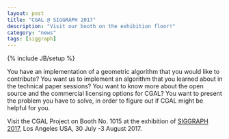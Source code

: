 ```yaml
---
layout: post
title: "CGAL @ SIGGRAPH 2017"
description: "Visit our booth on the exhibition floor!"
category: "news"
tags: [siggraph]
---
```

{% include JB/setup %}

You have an implementation of a geometric algorithm that you would like to contribute?
You want us to implement an algorithm that you learned about in the technical paper sessions?
You want to know more about the open source and the commercial licensing options for CGAL?
You want to present the problem you have to solve, in order to figure out if CGAL might be helpful for you.

Visit the CGAL Project on Booth No. 1015 at the exhibition of <a href="http://s2017.siggraph.org/">SIGGRAPH 2017</a>,
Los Angeles USA, 30 July -3 August 2017.


